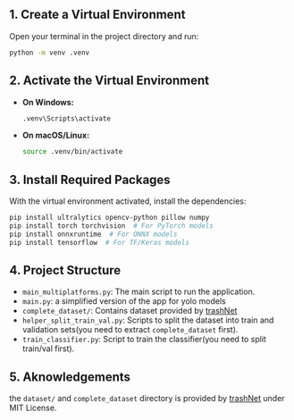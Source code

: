 
## 1. Create a Virtual Environment

Open your terminal in the project directory and run:

```bash
python -m venv .venv
```

## 2. Activate the Virtual Environment

- **On Windows:**
  ```bash
  .venv\Scripts\activate
  ```

- **On macOS/Linux:**
  ```bash
  source .venv/bin/activate
  ```

## 3. Install Required Packages

With the virtual environment activated, install the dependencies:

```bash
pip install ultralytics opencv-python pillow numpy
pip install torch torchvision  # For PyTorch models
pip install onnxruntime  # For ONNX models
pip install tensorflow  # For TF/Keras models
```

## 4. Project Structure
- `main_multiplatforms.py`: The main script to run the application.
- `main.py`: a simplified version of the app for yolo models
- `complete_dataset/`: Contains dataset provided by [trashNet](https://github.com/garythung/trashnet.git)
- `helper_split_train_val.py`: Scripts to split the dataset into train and validation sets(you need to extract `complete_dataset` first).
- `train_classifier.py`: Script to train the classifier(you need to split train/val first).

## 5. Aknowledgements

the `dataset/` and `complete_dataset` directory is provided by [trashNet](https://github.com/garythung/trashnet.git) under MIT License.